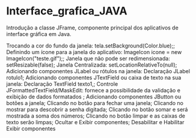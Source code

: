 # Interface_grafica_JAVA
Introdução a classe JFrame, componente principal dos aplicativos de interface gráfica em Java.

Trocando a cor do fundo da janela: tela.setBackground(Color.blue);;
Definindo um ícone para a janela do aplicativo: ImageIcon icone = new ImageIcon("teste.gif");;
Janela que não pode ser redimensionada: setResizable(false);
Janela Centralizada: setLocationRelativeTo(null);
Adicionando componentes JLabel ou rótulos na janela: Declaração JLabel rotulo1;
Adicionando componentes JTextField ou caixa de texto na sua janela: Declaração TextField texto1,;
Controle JFormattedTextField/MaskEdit: fornece a possibilidade da validação e exibição de dados formatados ;
Adicionando componentes JButton ou botões a janela;
Clicando no botão para fechar uma janela;
Clicando no mostrar para descobrir a senha digitada;
Clicando no botão somar e será mostrada a soma dos números;
Clicando no botão limpar e as caixas de texto serão limpas;
Ocultar e Exibir componentes;
Desabilitar e Habilitar Exibir componentes
